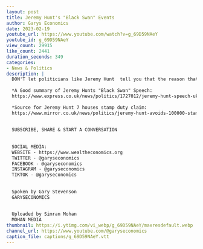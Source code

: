 ```yaml
---
layout: post
title: Jeremy Hunt's "Black Swan" Events
author: Garys Economics
date: 2023-02-19
youtube_url: https://www.youtube.com/watch?v=g_69D59NAeY
youtube_id: g_69D59NAeY
view_count: 29915
like_count: 2441
duration_seconds: 349
categories:
- News & Politics
description: |
  DON'T let politicians like Jeremy Hunt  tell you that the reason that THEY keep getting richer and richer and YOU keep getting poor and poorer is because you're just phenomenally unlucky... this is a system which as it is set up now is guaranteed to drive ordinary families into poverty and you need to fight back to stop it from happening
  
  *A Good summary of Jeremy Hunts "Black Swan" Speech:
  https://www.express.co.uk/news/politics/1727012/jeremy-hunt-speech-uk-economy-plan-budget - 
  
  *Source for Jeremy Hunt 7 houses stamp duty claim:
  https://www.mirror.co.uk/news/politics/jeremy-hunt-avoids-100000-stamp-12415305.amp?__twitter_impression=true
  
  
  SUBSCRIBE, SHARE & START A CONVERSATION
  
  
  SOCIAL MEDIA:
  WEBSITE - https://www.wealtheconomics.org
  TWITTER - @garyseconomics
  FACEBOOK - @garyseconomics
  INSTAGRAM - @garyseconomics
  TIKTOK - @garyseconomics
  
  
  Spoken by Gary Stevenson
  GARYSECONOMICS
  
  
  Uploaded by Simran Mohan
  MOHAN MEDIA
thumbnail: https://i.ytimg.com/vi_webp/g_69D59NAeY/maxresdefault.webp
channel_url: https://www.youtube.com/@garyseconomics
caption_file: captions/g_69D59NAeY.vtt
---
```

